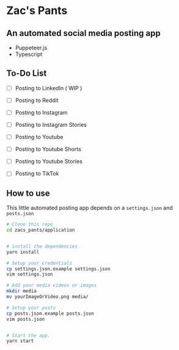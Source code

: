 # Zac's Pants
## An automated social media posting app

- Puppeteer.js
- Typescript

## To-Do List

- [ ] Posting to LinkedIn ( WIP )
- [ ] Posting to Reddit
- [ ] Posting to Instagram
- [ ] Posting to Instagram Stories
- [ ] Posting to Youtube
- [ ] Posting to Youtube Shorts
- [ ] Posting to Youtube Stories
- [ ] Posting to TikTok


## How to use

This little automated posting app depends on a `settings.json` and `posts.json`

```bash
# Clone this repo
cd zacs_pants/application


# install the dependencies
yarn install

# Setup your credentials
cp settings.json.example settings.json
vim settings.json

# Add your media videos or images
mkdir media
mv yourImageOrVideo.png media/

# Setup your posts
cp posts.json.example posts.json
vim posts.json


# Start the app.
yarn start
```
